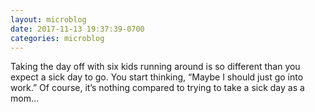 ```yaml
---
layout: microblog
date: 2017-11-13 19:37:39-0700
categories: microblog
---
```

Taking the day off with six kids running around is so different than you expect a sick day to go. You start thinking, “Maybe I should just go into work.” Of course, it’s nothing compared to trying to take a sick day as a mom…
